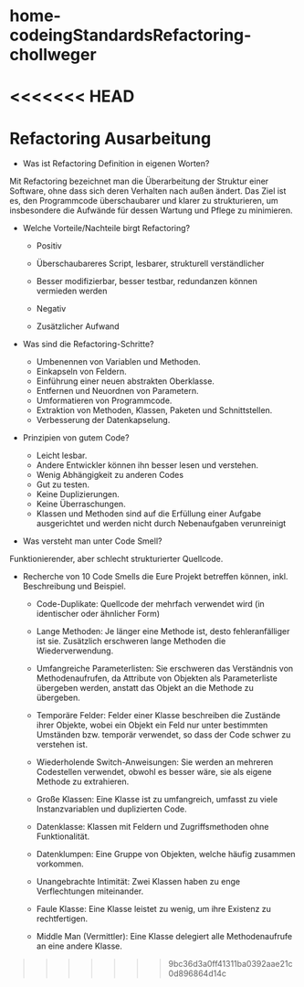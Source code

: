 # home-codeingStandardsRefactoring-chollweger
<<<<<<< HEAD
=======
# Refactoring Ausarbeitung

* Was ist Refactoring Definition in eigenen Worten?

Mit Refactoring bezeichnet man die Überarbeitung der Struktur einer Software, ohne dass sich deren Verhalten nach außen ändert. Das Ziel ist es, den Programmcode überschaubarer und klarer zu strukturieren, um insbesondere die Aufwände für dessen Wartung und Pflege zu minimieren.


* Welche Vorteile/Nachteile birgt Refactoring?

  + Positiv
  + Überschaubareres Script, lesbarer, strukturell verständlicher
  + Besser modifizierbar, besser testbar, redundanzen können vermieden werden 
  
  + Negativ
  - Zusätzlicher Aufwand


* Was sind die Refactoring-Schritte?
  -	Umbenennen von Variablen und Methoden.
  -	Einkapseln von Feldern.
  -	Einführung einer neuen abstrakten Oberklasse.
  -	Entfernen und Neuordnen von Parametern.
  -	Umformatieren von Programmcode.
  -	Extraktion von Methoden, Klassen, Paketen und Schnittstellen.
  -	Verbesserung der Datenkapselung.

* Prinzipien von gutem Code?
  -	Leicht lesbar.
  -	Andere Entwickler können ihn besser lesen und verstehen.
  -	Wenig Abhängigkeit zu anderen Codes 
  -	Gut zu testen.
  -	Keine Duplizierungen.
  -	Keine Überraschungen.
  -	Klassen und Methoden sind auf die Erfüllung einer Aufgabe ausgerichtet und werden nicht durch Nebenaufgaben verunreinigt

* Was versteht man unter Code Smell?

Funktionierender, aber schlecht strukturierter Quellcode.


* Recherche von 10 Code Smells die Eure Projekt betreffen können, inkl. Beschreibung und Beispiel.

  - Code-Duplikate: Quellcode der mehrfach verwendet wird (in identischer oder ähnlicher Form)

  -	Lange Methoden: Je länger eine Methode ist, desto fehleranfälliger ist sie. Zusätzlich erschweren lange Methoden die        Wiederverwendung.

  -	Umfangreiche Parameterlisten: Sie erschweren das Verständnis von Methodenaufrufen, da Attribute von Objekten als  Parameterliste übergeben werden, anstatt das Objekt an die Methode zu übergeben.

  -	Temporäre Felder: Felder einer Klasse beschreiben die Zustände ihrer Objekte, wobei ein Objekt ein Feld nur unter bestimmten Umständen bzw. temporär verwendet, so dass der Code schwer zu verstehen ist.

  -	Wiederholende Switch-Anweisungen: Sie werden an mehreren Codestellen verwendet, obwohl es besser wäre, sie als eigene Methode zu extrahieren.

  -	Große Klassen: Eine Klasse ist zu umfangreich, umfasst zu viele Instanzvariablen und duplizierten Code.

  -	Datenklasse: Klassen mit Feldern und Zugriffsmethoden ohne Funktionalität.

  -	Datenklumpen: Eine Gruppe von Objekten, welche häufig zusammen vorkommen.

  -	Unangebrachte Intimität: Zwei Klassen haben zu enge Verflechtungen miteinander.

  -	Faule Klasse: Eine Klasse leistet zu wenig, um ihre Existenz zu rechtfertigen.

  -	Middle Man (Vermittler): Eine Klasse delegiert alle Methodenaufrufe an eine andere Klasse.


>>>>>>> 9bc36d3a0ff41311ba0392aae21c0d896864d14c


